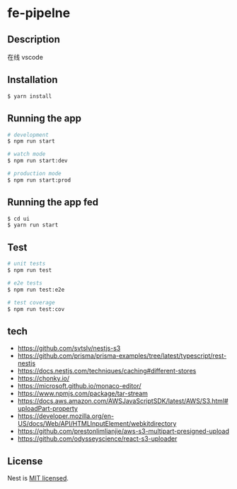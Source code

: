 # fe-pipelne
## Description

在线 vscode
## Installation

```bash
$ yarn install
```

## Running the app

```bash
# development
$ npm run start

# watch mode
$ npm run start:dev

# production mode
$ npm run start:prod
```


## Running the app fed

```bash
$ cd ui
$ yarn run start
```

## Test

```bash
# unit tests
$ npm run test

# e2e tests
$ npm run test:e2e

# test coverage
$ npm run test:cov
```

## tech

- https://github.com/svtslv/nestjs-s3
- https://github.com/prisma/prisma-examples/tree/latest/typescript/rest-nestjs
- https://docs.nestjs.com/techniques/caching#different-stores
- https://chonky.io/
- https://microsoft.github.io/monaco-editor/
- https://www.npmjs.com/package/tar-stream
- https://docs.aws.amazon.com/AWSJavaScriptSDK/latest/AWS/S3.html#uploadPart-property
- https://developer.mozilla.org/en-US/docs/Web/API/HTMLInputElement/webkitdirectory
- https://github.com/prestonlimlianjie/aws-s3-multipart-presigned-upload
- https://github.com/odysseyscience/react-s3-uploader

## License

  Nest is [MIT licensed](LICENSE).
